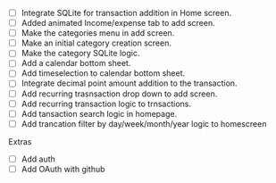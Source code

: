- [ ] Integrate SQLite for transaction addition in Home screen.
- [ ] Added animated Income/expense tab to add screen.
- [ ] Make the categories menu in add screen.
- [ ] Make an initial category creation screen.
- [ ] Make the category SQLite logic.
- [ ] Add a calendar bottom sheet.
- [ ] Add timeselection to calendar bottom sheet.
- [ ] Integrate decimal point amount addition to the transaction.
- [ ] Add recurring trasnsaction drop down to add screen.
- [ ] Add recurring transaction logic to trnsactions.
- [ ] Add tansaction search logic in homepage.
- [ ] Add trancation filter by day/week/month/year logic to homescreen

Extras

- [ ] Add auth
- [ ] Add OAuth with github
